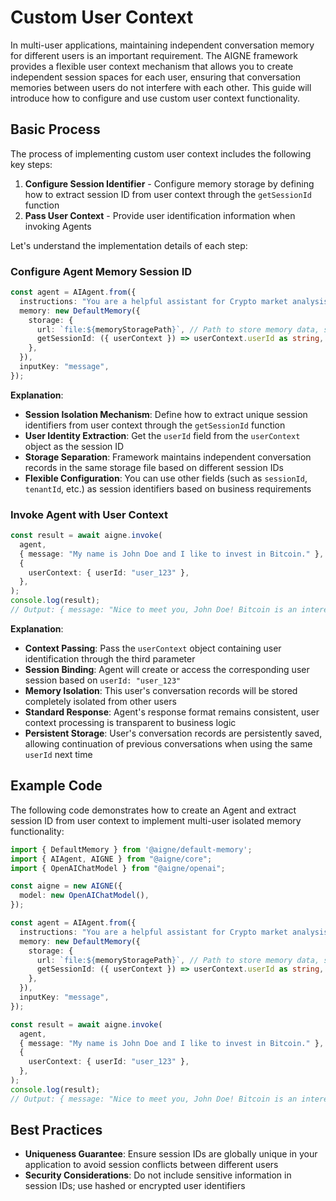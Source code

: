 # Custom User Context

In multi-user applications, maintaining independent conversation memory for different users is an important requirement. The AIGNE framework provides a flexible user context mechanism that allows you to create independent session spaces for each user, ensuring that conversation memories between users do not interfere with each other. This guide will introduce how to configure and use custom user context functionality.

## Basic Process

The process of implementing custom user context includes the following key steps:

1. **Configure Session Identifier** - Configure memory storage by defining how to extract session ID from user context through the `getSessionId` function
2. **Pass User Context** - Provide user identification information when invoking Agents

Let's understand the implementation details of each step:

### Configure Agent Memory Session ID

```ts file="../../docs-examples/test/build-first-agent.test.ts" region="example-custom-user-context-create-agent" exclude_imports
const agent = AIAgent.from({
  instructions: "You are a helpful assistant for Crypto market analysis",
  memory: new DefaultMemory({
    storage: {
      url: `file:${memoryStoragePath}`, // Path to store memory data, such as 'file:./memory.db'
      getSessionId: ({ userContext }) => userContext.userId as string, // Use userId from userContext as session ID
    },
  }),
  inputKey: "message",
});
```

**Explanation**:

* **Session Isolation Mechanism**: Define how to extract unique session identifiers from user context through the `getSessionId` function
* **User Identity Extraction**: Get the `userId` field from the `userContext` object as the session ID
* **Storage Separation**: Framework maintains independent conversation records in the same storage file based on different session IDs
* **Flexible Configuration**: You can use other fields (such as `sessionId`, `tenantId`, etc.) as session identifiers based on business requirements

### Invoke Agent with User Context

```ts file="../../docs-examples/test/build-first-agent.test.ts" region="example-custom-user-context-invoke-agent" exclude_imports
const result = await aigne.invoke(
  agent,
  { message: "My name is John Doe and I like to invest in Bitcoin." },
  {
    userContext: { userId: "user_123" },
  },
);
console.log(result);
// Output: { message: "Nice to meet you, John Doe! Bitcoin is an interesting cryptocurrency to invest in. How long have you been investing in crypto? Do you have a diversified portfolio?" }
```

**Explanation**:

* **Context Passing**: Pass the `userContext` object containing user identification through the third parameter
* **Session Binding**: Agent will create or access the corresponding user session based on `userId: "user_123"`
* **Memory Isolation**: This user's conversation records will be stored completely isolated from other users
* **Standard Response**: Agent's response format remains consistent, user context processing is transparent to business logic
* **Persistent Storage**: User's conversation records are persistently saved, allowing continuation of previous conversations when using the same `userId` next time

## Example Code

The following code demonstrates how to create an Agent and extract session ID from user context to implement multi-user isolated memory functionality:

```ts file="../../docs-examples/test/build-first-agent.test.ts" region="example-custom-user-context"
import { DefaultMemory } from '@aigne/default-memory';
import { AIAgent, AIGNE } from "@aigne/core";
import { OpenAIChatModel } from "@aigne/openai";

const aigne = new AIGNE({
  model: new OpenAIChatModel(),
});

const agent = AIAgent.from({
  instructions: "You are a helpful assistant for Crypto market analysis",
  memory: new DefaultMemory({
    storage: {
      url: `file:${memoryStoragePath}`, // Path to store memory data, such as 'file:./memory.db'
      getSessionId: ({ userContext }) => userContext.userId as string, // Use userId from userContext as session ID
    },
  }),
  inputKey: "message",
});

const result = await aigne.invoke(
  agent,
  { message: "My name is John Doe and I like to invest in Bitcoin." },
  {
    userContext: { userId: "user_123" },
  },
);
console.log(result);
// Output: { message: "Nice to meet you, John Doe! Bitcoin is an interesting cryptocurrency to invest in. How long have you been investing in crypto? Do you have a diversified portfolio?" }
```

## Best Practices

* **Uniqueness Guarantee**: Ensure session IDs are globally unique in your application to avoid session conflicts between different users
* **Security Considerations**: Do not include sensitive information in session IDs; use hashed or encrypted user identifiers
